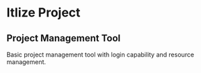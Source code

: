 # Itlize Project

## Project Management Tool

Basic project management tool with login capability and resource management.
